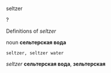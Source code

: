 seltzer

?


Definitions of _seltzer_

noun
**сельтерская вода**

    seltzer, seltzer water

_seltzer_
**сельтерская вода**, **зельтерская**